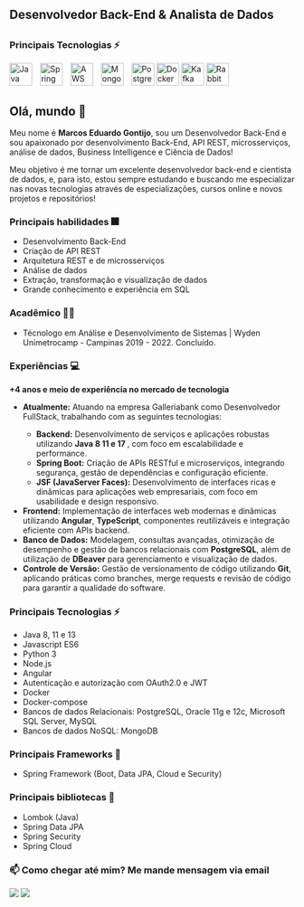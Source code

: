 <h2>Desenvolvedor Back-End & Analista de Dados<h2>

<!-- Imagens de Tecnologias -->
<h3>Principais Tecnologias ⚡</h3>
<div>
  <img src="https://img.icons8.com/color/48/000000/java-coffee-cup-logo.png" alt="Java" title="Java" style="width: 40px; height: 40px; margin-right: 10px;">
  <img src="https://img.icons8.com/color/48/000000/spring-logo.png" alt="Spring Boot" title="Spring Boot" style="width: 40px; height: 40px; margin-right: 10px;">
  <img src="https://img.icons8.com/color/48/000000/amazon-web-services.png" alt="AWS" title="AWS" style="width: 40px; height: 40px; margin-right: 10px;">
  <img src="https://img.icons8.com/color/48/000000/mongodb.png" alt="MongoDB" title="MongoDB" style="width: 40px; height: 40px; margin-right: 10px;">
  <img src="https://img.icons8.com/ios/50/000000/postgresql.png" alt="PostgreSQL" title="PostgreSQL" style="width: 40px; height: 40px;">
  <img src="https://img.icons8.com/color/48/000000/docker.png" alt="Docker" title="Docker" style="width: 40px; height: 40px;">
  <img src="https://img.icons8.com/ios/50/000000/apache-kafka.png" alt="Kafka" title="Kafka" style="width: 40px; height: 40px;">
  <img src="https://img.icons8.com/color/48/000000/rabbitmq.png" alt="RabbitMQ" title="RabbitMQ" style="width: 40px; height: 40px;">
</div>

<h2>Olá, mundo 👋</h2>
<p>Meu nome é <strong>Marcos Eduardo Gontijo</strong>, sou um Desenvolvedor Back-End e sou apaixonado por desenvolvimento Back-End, API REST, microsserviços, análise de dados, Business Intelligence e Ciência de Dados!</p>

<p>Meu objetivo é me tornar um excelente desenvolvedor back-end e cientista de dados, e, para isto, estou sempre estudando e buscando me especializar nas novas tecnologias através de especializações, cursos online e novos projetos e repositórios!</p>

<h3>Principais habilidades 🎆</h3>
<ul>
  <li>Desenvolvimento Back-End</li>
  <li>Criação de API REST</li>
  <li>Arquitetura REST e de microsserviços</li>
  <li>Análise de dados</li>
  <li>Extração, transformação e visualização de dados</li>
  <li>Grande conhecimento e experiência em SQL</li>
</ul>

<h3>Acadêmico 👨‍💻</h3>
<ul>
  <li>Técnologo em Análise e Desenvolvimento de Sistemas | Wyden Unimetrocamp - Campinas 2019 - 2022. Concluído.</li>
</ul>

<h3>Experiências 💻</h3>
<p><strong>+4 anos e meio de experiência no mercado de tecnologia</strong></p>

<ul>
  <li><strong>Atualmente:</strong> Atuando na empresa Galleriabank como Desenvolvedor FullStack, trabalhando com as seguintes tecnologias:</li>
  <ul>
    <li><strong>Backend:</strong> Desenvolvimento de serviços e aplicações robustas utilizando <strong>Java 8 11 e 17 </strong>, com foco em escalabilidade e performance.</li>
    <li><strong>Spring Boot:</strong> Criação de APIs RESTful e microserviços, integrando segurança, gestão de dependências e configuração eficiente.</li>
    <li><strong>JSF (JavaServer Faces):</strong> Desenvolvimento de interfaces ricas e dinâmicas para aplicações web empresariais, com foco em usabilidade e design responsivo.</li>
  </ul>
  <li><strong>Frontend:</strong> Implementação de interfaces web modernas e dinâmicas utilizando <strong>Angular</strong>, <strong>TypeScript</strong>, componentes reutilizáveis e integração eficiente com APIs backend.</li>
  <li><strong>Banco de Dados:</strong> Modelagem, consultas avançadas, otimização de desempenho e gestão de bancos relacionais com <strong>PostgreSQL</strong>, além de utilização de <strong>DBeaver</strong> para gerenciamento e visualização de dados.</li>
  <li><strong>Controle de Versão:</strong> Gestão de versionamento de código utilizando <strong>Git</strong>, aplicando práticas como branches, merge requests e revisão de código para garantir a qualidade do software.</li>
</ul>

<h3>Principais Tecnologias ⚡</h3>
<ul>
  <li>Java 8, 11 e 13</li>
  <li>Javascript ES6</li>
  <li>Python 3</li>
  <li>Node.js</li>
  <li>Angular</li>
  <li>Autenticação e autorização com OAuth2.0 e JWT</li>
  <li>Docker</li>
  <li>Docker-compose</li>
  <li>Bancos de dados Relacionais: PostgreSQL, Oracle 11g e 12c, Microsoft SQL Server, MySQL</li>
  <li>Bancos de dados NoSQL: MongoDB</li>
</ul>

<h3>Principais Frameworks 🔨</h3>
<ul>
  <li>Spring Framework (Boot, Data JPA, Cloud e Security)</li>
</ul>

<h3>Principais bibliotecas 📕</h3>
<ul>
  <li>Lombok (Java)</li> 
  <li>Spring Data JPA</li>
  <li>Spring Security</li>
  <li>Spring Cloud</li>
</ul>

<h3>📫 Como chegar até mim? Me mande mensagem via email</h3>

  
  <div> 
  <a href = "mailto:marcoseduardogontijo@gmail.com"><img src="https://img.shields.io/badge/-Gmail-%23333?style=for-the-badge&logo=gmail&logoColor=white" target="_blank"></a>
  <a href="[https://www.linkedin.com/in/marcos-eduardo-46a451148/](https://www.linkedin.com/in/marcos-gontijo-46a451148/)" target="_blank"><img src="https://img.shields.io/badge/-LinkedIn-%230077B5?style=for-the-badge&logo=linkedin&logoColor=white" target="_blank"></a> 
    
</div>




